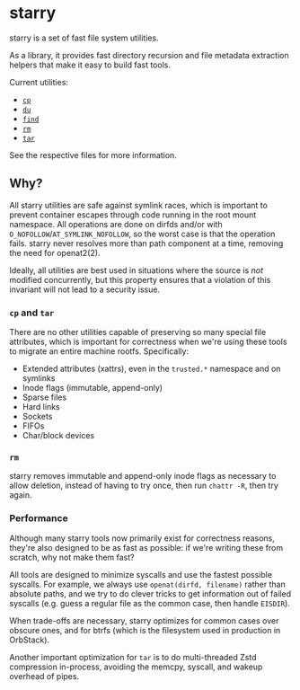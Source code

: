 # starry

starry is a set of fast file system utilities.

As a library, it provides fast directory recursion and file metadata extraction helpers that make it easy to build fast tools.

Current utilities:

- [`cp`](src/commands/cp.rs)
- [`du`](src/commands/du.rs)
- [`find`](src/commands/find.rs)
- [`rm`](src/commands/rm.rs)
- [`tar`](src/commands/tar.rs)

See the respective files for more information.

## Why?

All starry utilities are safe against symlink races, which is important to prevent container escapes through code running in the root mount namespace. All operations are done on dirfds and/or with `O_NOFOLLOW`/`AT_SYMLINK_NOFOLLOW`, so the worst case is that the operation fails. starry never resolves more than path component at a time, removing the need for openat2(2).

Ideally, all utilities are best used in situations where the source is *not* modified concurrently, but this property ensures that a violation of this invariant will not lead to a security issue.

### `cp` and `tar`

There are no other utilities capable of preserving so many special file attributes, which is important for correctness when we're using these tools to migrate an entire machine rootfs. Specifically:

- Extended attributes (xattrs), even in the `trusted.*` namespace and on symlinks
- Inode flags (immutable, append-only)
- Sparse files
- Hard links
- Sockets
- FIFOs
- Char/block devices

### `rm`

starry removes immutable and append-only inode flags as necessary to allow deletion, instead of having to try once, then run `chattr -R`, then try again.

### Performance

Although many starry tools now primarily exist for correctness reasons, they're also designed to be as fast as possible: if we're writing these from scratch, why not make them fast?

All tools are designed to minimize syscalls and use the fastest possible syscalls. For example, we always use `openat(dirfd, filename)` rather than absolute paths, and we try to do clever tricks to get information out of failed syscalls (e.g. guess a regular file as the common case, then handle `EISDIR`).

When trade-offs are necessary, starry optimizes for common cases over obscure ones, and for btrfs (which is the filesystem used in production in OrbStack).

Another important optimization for `tar` is to do multi-threaded Zstd compression in-process, avoiding the memcpy, syscall, and wakeup overhead of pipes.
